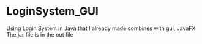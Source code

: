# LoginSystem_GUI
Using Login System in Java that I already made combines with gui, JavaFX
The jar file is in the out file
